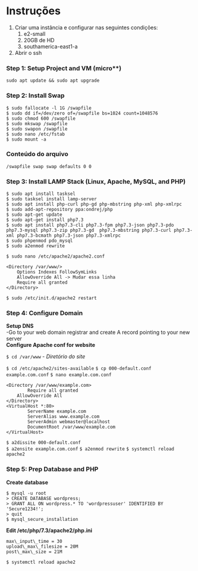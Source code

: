 # Instruções

 1. Criar uma instância e configurar nas seguintes condições:
	 1. e2-small
	 2. 20GB de HD
	 3. southamerica-east1-a
 2. Abrir o ssh

### Step 1: Setup Project and VM (micro**)
`sudo apt update && sudo apt upgrade`

### Step 2: Install Swap

```
$ sudo fallocate -l 1G /swapfile  
$ sudo dd if=/dev/zero of=/swapfile bs=1024 count=1048576  
$ sudo chmod 600 /swapfile  
$ sudo mkswap /swapfile  
$ sudo swapon /swapfile  
$ sudo nano /etc/fstab  
$ sudo mount -a

```
### Conteúdo do arquivo
`/swapfile swap swap defaults 0 0`

### Step 3: Install LAMP Stack (Linux, Apache, MySQL, and PHP)

```
$ sudo apt install tasksel
$ sudo tasksel install lamp-server
$ sudo apt install php-curl php-gd php-mbstring php-xml php-xmlrpc
$ sudo add-apt-repository ppa:ondrej/php  
$ sudo apt-get update
$ sudo apt-get install php7.3
$ sudo apt install php7.3-cli php7.3-fpm php7.3-json php7.3-pdo php7.3-mysql php7.3-zip php7.3-gd  php7.3-mbstring php7.3-curl php7.3-xml php7.3-bcmath php7.3-json php7.3-xmlrpc
$ sudo phpenmod pdo_mysql
$ sudo a2enmod rewrite
```

`$ sudo nano /etc/apache2/apache2.conf`

```
<Directory /var/www/> 
    Options Indexes FollowSymLinks
    AllowOverride All -> Mudar essa linha
    Require all granted
</Directory>
```

`$ sudo /etc/init.d/apache2 restart`

### Step 4: Configure Domain

**Setup DNS**  
-Go to your web domain registrar and create A record pointing to your new server  
**Configure Apache conf for website**

`$ cd /var/www` *- Diretório do site*

`$ cd /etc/apache2/sites-available`
`$ cp 000-default.conf example.com.conf`
`$ nano example.com.conf`
```
<Directory /var/www/example.com>  
        Require all granted
	AllowOverride All
</Directory>  
<VirtualHost *:80>  
        ServerName example.com 
        ServerAlias www.example.com 
        ServerAdmin webmaster@localhost  
        DocumentRoot /var/www/example.com  
</VirtualHost>

```

`$ a2dissite 000-default.conf`  
`$ a2ensite example.com.conf`
`$ a2enmod rewrite` 
`$ systemctl reload apache2`

### Step 5: Prep Database and PHP

**Create database**

```
$ mysql -u root  
> CREATE DATABASE wordpress;  
> GRANT ALL ON wordpress.* TO 'wordpressuser' IDENTIFIED BY 'Secure1234!';  
> quit  
$ mysql_secure_installation

```

**Edit /etc/php/7.3/apache2/php.ini**

```
max\_input\_time = 30  
upload\_max\_filesize = 20M  
post\_max\_size = 21M
```
`$ systemctl reload apache2`
